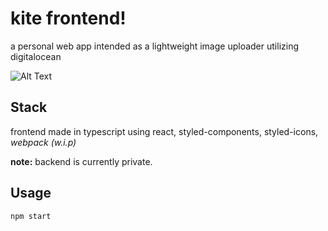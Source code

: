 # kite frontend!

a personal web app intended as a lightweight image uploader utilizing digitalocean

![Alt Text](https://media3.giphy.com/media/mh3D1nExZHBHFHu3Rf/giphy.gif?cid=790b76118546fa4e127e6e9c8930ec4e8ff1c26d9a0e99f8&rid=giphy.gif)



## Stack
frontend made in typescript using react, styled-components, styled-icons, *webpack (w.i.p)*


**note:** backend is currently private.

## Usage

```bash
npm start
```
